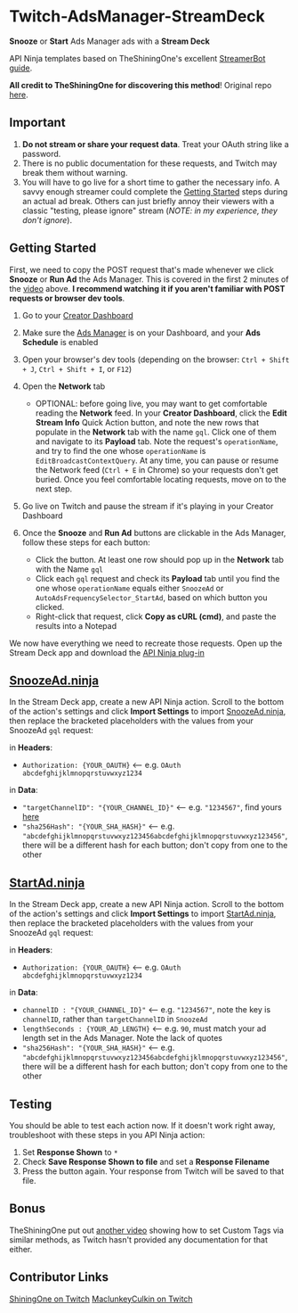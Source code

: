 # Twitch-AdsManager-StreamDeck
**Snooze** or **Start** Ads Manager ads with a **Stream Deck**

API Ninja templates based on TheShiningOne's excellent [StreamerBot guide](https://www.youtube.com/watch?v=ORb1EGwZRPA). 

**All credit to TheShiningOne for discovering this method**! Original repo [here](https://github.com/TheShining1/Twitch-API).

## Important
1. **Do not stream or share your request data**. Treat your OAuth string like a password.
2. There is no public documentation for these requests, and Twitch may break them without warning.
3. You will have to go live for a short time to gather the necessary info. A savvy enough streamer could complete the [Getting Started](#getting-started) steps during an actual ad break. Others can just briefly annoy their viewers with a classic "testing, please ignore" stream (*NOTE: in my experience, they don't ignore*).

## Getting Started

First, we need to copy the POST request that's made whenever we click **Snooze** or **Run Ad** the Ads Manager. This is covered in the first 2 minutes of the [video](https://www.youtube.com/watch?v=ORb1EGwZRPA) above. **I recommend watching it if you aren't familiar with POST requests or browser dev tools**.

1. Go to your [Creator Dashboard](https://dashboard.twitch.tv/u/maclunkeyculkin/stream-manager)
2. Make sure the [Ads Manager](https://help.twitch.tv/s/article/ads-manager) is on your Dashboard, and your **Ads Schedule** is enabled
3. Open your browser's dev tools (depending on the browser: `Ctrl + Shift + J`, `Ctrl + Shift + I`, or `F12`)
4. Open the **Network** tab

   - OPTIONAL: before going live, you may want to get comfortable reading the **Network** feed. In your **Creator Dashboard**, click the **Edit Stream Info** Quick Action button, and note the new rows that populate in the **Network** tab with the name `gql`. Click one of them and navigate to its **Payload** tab. Note the request's `operationName`, and try to find the one whose `operationName` is `EditBroadcastContextQuery`. At any time, you can pause or resume the Network feed (`Ctrl + E` in Chrome) so your requests don't get buried. Once you feel comfortable locating requests, move on to the next step.

5. Go live on Twitch and pause the stream if it's playing in your Creator Dashboard
6. Once the **Snooze** and **Run Ad** buttons are clickable in the Ads Manager, follow these steps for each button:
   * Click the button. At least one row should pop up in the **Network** tab with the Name `gql`
   * Click each `gql` request and check its **Payload** tab until you find the one whose `operationName` equals either `SnoozeAd` or `AutoAdsFrequencySelector_StartAd`, based on which button you clicked.
   * Right-click that request, click **Copy as cURL (cmd)**, and paste the results into a Notepad

We now have everything we need to recreate those requests. Open up the Stream Deck app and download the [API Ninja plug-in](https://apps.elgato.com/plugins/com.barraider.apininja)

## [SnoozeAd.ninja](SnoozeAd.ninja)
In the Stream Deck app, create a new API Ninja action. Scroll to the bottom of the action's settings and click **Import Settings** to import [SnoozeAd.ninja](SnoozeAd.ninja), then replace the bracketed placeholders with the values from your SnoozeAd `gql` request:

in **Headers**:

* `Authorization: {YOUR_OAUTH}` <-- e.g. `OAuth abcdefghijklmnopqrstuvwxyz1234`

in **Data**:
* `"targetChannelID": "{YOUR_CHANNEL_ID}"` <-- e.g. `"1234567"`, find yours [here](https://www.streamweasels.com/tools/convert-twitch-username-to-user-id/)
* `"sha256Hash": "{YOUR_SHA_HASH}"` <-- e.g. `"abcdefghijklmnopqrstuvwxyz123456abcdefghijklmnopqrstuvwxyz123456"`, there will be a different hash for each button; don't copy from one to the other

## [StartAd.ninja](StartAd.ninja)
In the Stream Deck app, create a new API Ninja action. Scroll to the bottom of the action's settings and click **Import Settings** to import [StartAd.ninja](StartAd.ninja), then replace the bracketed placeholders with the values from your SnoozeAd `gql` request:

in **Headers**:

* `Authorization: {YOUR_OAUTH}` <-- e.g. `OAuth abcdefghijklmnopqrstuvwxyz1234`
	
in **Data**:

* `channelID : "{YOUR_CHANNEL_ID}"` <-- e.g. `"1234567"`, note the key is `channelID`, rather than `targetChannelID` in `SnoozeAd`
* `lengthSeconds : {YOUR_AD_LENGTH}` <-- e.g. `90`, must match your ad length set in the Ads Manager. Note the lack of quotes
* `"sha256Hash": "{YOUR_SHA_HASH}"` <-- e.g. `"abcdefghijklmnopqrstuvwxyz123456abcdefghijklmnopqrstuvwxyz123456"`, there will be a different hash for each button; don't copy from one to the other
	
## Testing
You should be able to test each action now. If it doesn't work right away, troubleshoot with these steps in you API Ninja action:
1. Set **Response Shown** to `*`
2. Check **Save Response Shown to file** and set a **Response Filename**
3. Press the button again. Your response from Twitch will be saved to that file.
	
## Bonus
TheShiningOne put out [another video](https://www.youtube.com/watch?v=eRY6V1ssGkk) showing how to set Custom Tags via similar methods, as Twitch hasn't provided any documentation for that either.

## Contributor Links
[ShiningOne on Twitch](https://www.twitch.tv/shiningone)
[MaclunkeyCulkin on Twitch](https://www.twitch.tv/maclunkeyculkin)
